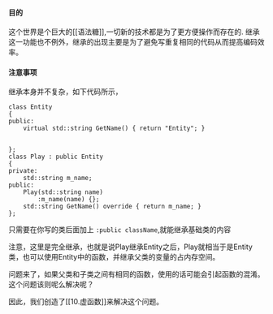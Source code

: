 #### 目的
这个世界是个巨大的[[语法糖]],一切新的技术都是为了更方便操作而存在的.
继承这一功能也不例外，继承的出现主要是为了避免写重复相同的代码从而提高编码效率。


#### 注意事项
继承本身并不复杂，如下代码所示，

```
class Entity 
{
public:
	virtual std::string GetName() { return "Entity"; }
	

};
class Play : public Entity
{
private:
	std::string m_name;
public:
	Play(std::string name) 
		:m_name(name) {};
	std::string GetName() override { return m_name; }
};
```
只需要在你写的类后面加上 `:public className`,就能继承基础类的内容

注意，这里是完全继承，也就是说Play继承Entity之后，Play就相当于是Entity类，也可以使用Entity中的函数，并继承父类的变量的占内存空间。

问题来了，如果父类和子类之间有相同的函数，使用的话可能会引起函数的混淆。这个问题该则呢么解决呢？

因此，我们创造了[[10.虚函数]]来解决这个问题。